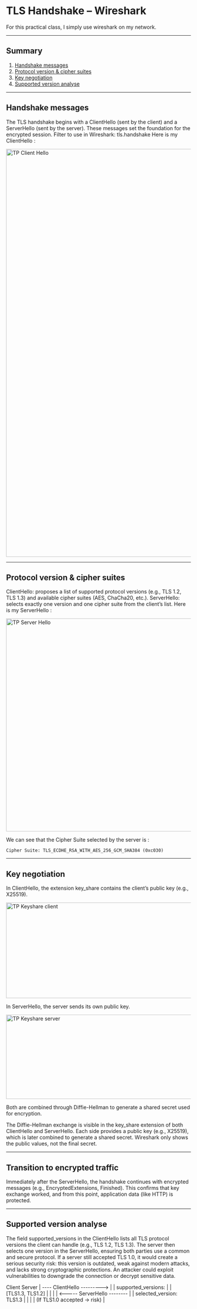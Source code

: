 
# TLS Handshake – Wireshark

For this practical class, I simply use wireshark on my network.

---

## Summary

1. [Handshake messages](#Handshake-messages)
2. [Protocol version & cipher suites](#Protocol-version-&-cipher-suites)
3. [Key negotiation](#Key-negotiation)
4. [Supported version analyse](#Supported-version-analyse)

---

## Handshake messages

The TLS handshake begins with a ClientHello (sent by the client) and a ServerHello (sent by the server). 
These messages set the foundation for the encrypted session.
Filter to use in Wireshark: tls.handshake
Here is my ClientHello :

<img width="1862" height="1113" alt="TP Client Hello" src="https://github.com/user-attachments/assets/30e4b595-f571-4f22-a9cc-d85197c29541" />


---

## Protocol version & cipher suites

ClientHello: proposes a list of supported protocol versions (e.g., TLS 1.2, TLS 1.3) and available cipher suites (AES, ChaCha20, etc.).
ServerHello: selects exactly one version and one cipher suite from the client’s list.
Here is my ServerHello :

<img width="1881" height="581" alt="TP Server Hello" src="https://github.com/user-attachments/assets/db710cd5-accc-4176-9d0f-55cc234160d4" />

We can see that the Cipher Suite selected by the server is :
```
Cipher Suite: TLS_ECDHE_RSA_WITH_AES_256_GCM_SHA384 (0xc030)
```

---

## Key negotiation

In ClientHello, the extension key_share contains the client’s public key (e.g., X25519).

<img width="1120" height="261" alt="TP Keyshare client" src="https://github.com/user-attachments/assets/99fdc8fd-1c70-4587-99f2-80cbb01ab406" />

In ServerHello, the server sends its own public key.

<img width="1120" height="230" alt="TP Keyshare server" src="https://github.com/user-attachments/assets/da0131f0-ecf8-4fff-ae20-b08699fcb0ec" />

Both are combined through Diffie-Hellman to generate a shared secret used for encryption.

The Diffie-Hellman exchange is visible in the key_share extension of both ClientHello and ServerHello. 
Each side provides a public key (e.g., X25519), which is later combined to generate a shared secret. 
Wireshark only shows the public values, not the final secret.

---


## Transition to encrypted traffic

Immediately after the ServerHello, the handshake continues with encrypted messages (e.g., EncryptedExtensions, Finished). 
This confirms that key exchange worked, and from this point, application data (like HTTP) is protected.

---


## Supported version analyse

The field supported_versions in the ClientHello lists all TLS protocol versions the client can handle (e.g., TLS 1.2, TLS 1.3). 
The server then selects one version in the ServerHello, ensuring both parties use a common and secure protocol.
If a server still accepted TLS 1.0, it would create a serious security risk: this version is outdated, weak against modern attacks, and lacks strong cryptographic protections. 
An attacker could exploit vulnerabilities to downgrade the connection or decrypt sensitive data.

Client                          Server
  | ---- ClientHello ---------> |
  |   supported_versions:       |
  |   [TLS1.3, TLS1.2]          |
  |                             |
  | <----- ServerHello -------- |
  |   selected_version: TLS1.3  |
  |                             |
  | (If TLS1.0 accepted → risk) |




